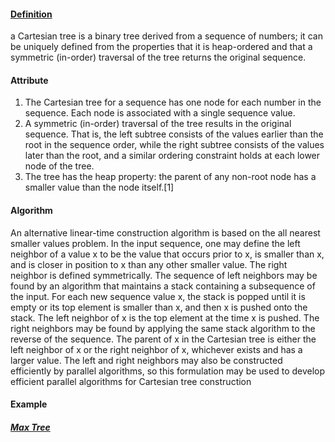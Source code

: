 #### [Definition](http://en.wikipedia.org/wiki/Cartesian_tree)
a Cartesian tree is a binary tree derived from a sequence of numbers; it can be uniquely defined from the 
properties that it is heap-ordered and that a symmetric (in-order) traversal of the tree returns the original sequence. 

#### Attribute 
1. The Cartesian tree for a sequence has one node for each number in the sequence. Each node is associated with a single sequence value.
2. A symmetric (in-order) traversal of the tree results in the original sequence. That is, the left subtree consists of the values earlier than the root in the sequence order, while the right subtree consists of the values later than the root, and a similar ordering constraint holds at each lower node of the tree.
3. The tree has the heap property: the parent of any non-root node has a smaller value than the node itself.[1]

#### Algorithm
An alternative linear-time construction algorithm is based on the all nearest smaller values problem. 
In the input sequence, one may define the left neighbor of a value x to be the value that occurs prior to x, 
is smaller than x, and is closer in position to x than any other smaller value. The right neighbor is defined symmetrically. 
The sequence of left neighbors may be found by an algorithm that maintains a stack containing a subsequence of the input. 
For each new sequence value x, the stack is popped until it is empty or its top element is smaller than x, and then x is
pushed onto the stack. The left neighbor of x is the top element at the time x is pushed. The right neighbors may be found 
by applying the same stack algorithm to the reverse of the sequence. The parent of x in the Cartesian tree is either the 
left neighbor of x or the right neighbor of x, whichever exists and has a larger value. The left and right neighbors may 
also be constructed efficiently by parallel algorithms, so this formulation may be used to develop efficient parallel 
algorithms for Cartesian tree construction

#### Example
##### [Max Tree](https://github.com/UmassJin/Leetcode/blob/master/LintCode/Max_Tree.py)
